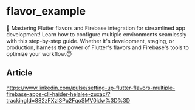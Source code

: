 # flavor_example

🚀 Mastering Flutter flavors and Firebase integration for streamlined app development! Learn how to configure multiple environments seamlessly with this step-by-step guide. Whether it's development, staging, or production, harness the power of Flutter's flavors and Firebase's tools to optimize your workflow.😇 

## Article

https://www.linkedin.com/pulse/setting-up-flutter-flavors-multiple-firebase-apps-cli-haider-helalee-zuxac/?trackingId=882zFXzlSPu2FqoSMV0idw%3D%3D
